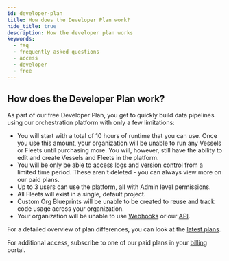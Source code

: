 ```yaml
---
id: developer-plan
title: How does the Developer Plan work?
hide_title: true
description: How the developer plan works
keywords:
  - faq
  - frequently asked questions
  - access
  - developer
  - free
---
```


## How does the Developer Plan work?
As part of our free Developer Plan, you get to quickly build data pipelines using our orchestration platform with only a few limitations:

- You will start with a total of 10 hours of runtime that you can use. Once you use this amount, your organization will be unable to run any Vessels or Fleets until purchasing more. You will, however, still have the ability to edit and create Vessels and Fleets in the platform.
- You will be only be able to access [logs](../../reference/logs/logs-overview.md) and [version control](../../reference/fleets/version-control.md) from a limited time period. These aren't deleted - you can always view more on our paid plans.
- Up to 3 users can use the platform, all with Admin level permissions.
- All Fleets will exist in a single, default project.
- Custom Org Blueprints will be unable to be created to reuse and track code usage across your organization.
- Your organization will be unable to use [Webhooks](../../reference/triggers/webhook-triggers.md) or our [API](https://shipyard.readme.io).

For a detailed overview of plan differences, you can look at the [latest plans](https://www.shipyardapp.com/pricing).

For additional access, subscribe to one of our paid plans in your [billing](../../reference/admin/billing.md) portal. 